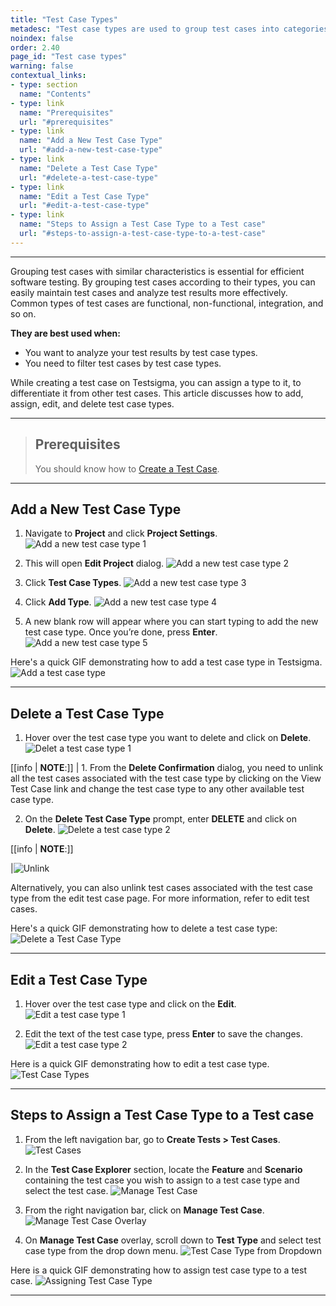```yaml
---
title: "Test Case Types"
metadesc: "Test case types are used to group test cases into categories with similar characteristics. Learn about test case types in Testsigma and how to use them."
noindex: false
order: 2.40
page_id: "Test case types"
warning: false
contextual_links:
- type: section
  name: "Contents"
- type: link
  name: "Prerequisites"
  url: "#prerequisites"
- type: link
  name: "Add a New Test Case Type"
  url: "#add-a-new-test-case-type"
- type: link
  name: "Delete a Test Case Type"
  url: "#delete-a-test-case-type"
- type: link
  name: "Edit a Test Case Type"
  url: "#edit-a-test-case-type"
- type: link
  name: "Steps to Assign a Test Case Type to a Test case"
  url: "#steps-to-assign-a-test-case-type-to-a-test-case"
---
```


---

Grouping test cases with similar characteristics is essential for efficient software testing. By grouping test cases according to their types, you can easily maintain test cases and analyze test results more effectively. Common types of test cases are functional, non-functional, integration, and so on. 

**They are best used when:**
- You want to analyze your test results by test case types.
- You need to filter test cases by test case types.

While creating a test case on Testsigma, you can assign a type to it, to differentiate it from other test cases. This article discusses how to add, assign, edit, and delete test case types. 

---

> ## **Prerequisites**
>
> You should know how to [Create a Test Case](https://testsigma.com/docs/test-cases/manage/add-edit-delete/). 
> 


---

## **Add a New Test Case Type**


1. Navigate to **Project** and click **Project Settings**.
![Add a new test case type 1](https://s3.amazonaws.com/static-docs.testsigma.com/new_images/projects/applications/Add_a_new_test_case_type_step_1.png)

2. This will open **Edit Project** dialog. 
![Add a new test case type 2](https://s3.amazonaws.com/static-docs.testsigma.com/new_images/projects/applications/Add_a_new_test_case_type_step_2.png)

3. Click **Test Case Types**.
![Add a new test case type 3](https://s3.amazonaws.com/static-docs.testsigma.com/new_images/projects/applications/Add_a_new_test_case_type_step_3.png)

4. Click **Add Type**.
![Add a new test case type 4](https://s3.amazonaws.com/static-docs.testsigma.com/new_images/projects/applications/Add_a_new_test_case_type_step_4.png)

5. A new blank row will appear where you can start typing to add the new test case type. Once you’re done, press **Enter**.
![Add a new test case type 5](https://s3.amazonaws.com/static-docs.testsigma.com/new_images/projects/applications/Add_a_new_test_case_type_step_5.png)

Here's a quick GIF demonstrating how to add a test case type in Testsigma.
![Add a test case type](https://s3.amazonaws.com/static-docs.testsigma.com/new_images/projects/applications/Add_a_Test_Case_Type_1.gif)


---

## **Delete a Test Case Type**

1. Hover over the test case type you want to delete and click on **Delete**.
![Delet a test case type 1](https://s3.amazonaws.com/static-docs.testsigma.com/new_images/projects/applications/Delete_a_new_test_case_type_step_1.png)

[[info | **NOTE**:]]
| 1. From the **Delete Confirmation** dialog, you need to unlink all the test cases associated with the test case type by clicking on the View Test Case link and change the test case type to any other available test case type. 

2. On the **Delete Test Case Type** prompt, enter **DELETE** and click on **Delete**.
![Delete a test case type 2](https://s3.amazonaws.com/static-docs.testsigma.com/new_images/projects/applications/Delete_a_new_test_case_type_step_2.png)

[[info | **NOTE**:]]

|![Unlink](https://s3.amazonaws.com/static-docs.testsigma.com/new_images/projects/applications/Delete_a_test_case_type_note.png)

Alternatively, you can also unlink test cases associated with the test case type from the edit test case page. For more information, refer to edit test cases.

Here's a quick GIF demonstrating how to delete a test case type:
![Delete a Test Case Type](https://s3.amazonaws.com/static-docs.testsigma.com/new_images/projects/applications/Delete_a_test_case_type.gif)


---

## **Edit a Test Case Type**

1. Hover over the test case type and click on the **Edit**.
![Edit a test case type 1](https://s3.amazonaws.com/static-docs.testsigma.com/new_images/projects/applications/Edit_a_new_test_case_type_step_1.png)

2. Edit the text of the test case type, press **Enter** to save the changes.
![Edit a test case type 2](https://s3.amazonaws.com/static-docs.testsigma.com/new_images/projects/applications/Edit_a_new_test_case_type_step_2.png)

Here is a quick GIF demonstrating how to edit a test case type.
![Test Case Types](https://s3.amazonaws.com/static-docs.testsigma.com/new_images/projects/applications/Edit_a_test_case_type.gif)


---

## **Steps to Assign a Test Case Type to a Test case**

1. From the left navigation bar, go to **Create Tests > Test Cases**.
![Test Cases](https://s3.amazonaws.com/static-docs.testsigma.com/new_images/projects/applications/Assign_a_test_case_to_a_type_1.png)

2. In the **Test Case Explorer** section, locate the **Feature** and **Scenario** containing the test case you wish to assign to a test case type and select the test case. 
![Manage Test Case](https://s3.amazonaws.com/static-docs.testsigma.com/new_images/projects/applications/Assign_a_test_case_to_a_type_2.png)

3. From the right navigation bar, click on **Manage Test Case**.  
![Manage Test Case Overlay](https://s3.amazonaws.com/static-docs.testsigma.com/new_images/projects/applications/Assign_a_test_case_to_a_type_3.png)

4. On **Manage Test Case** overlay, scroll down to **Test Type** and select test case type from the drop down menu.
![Test Case Type from Dropdown](https://s3.amazonaws.com/static-docs.testsigma.com/new_images/projects/applications/Assign_a_test_case_to_a_type_4.1.png)

Here is a quick GIF demonstrating how to assign test case type to a test case.
![Assigning Test Case Type](https://s3.amazonaws.com/static-docs.testsigma.com/new_images/projects/applications/Assign_a_test_case_to_a_test_case_type.gif)

---
